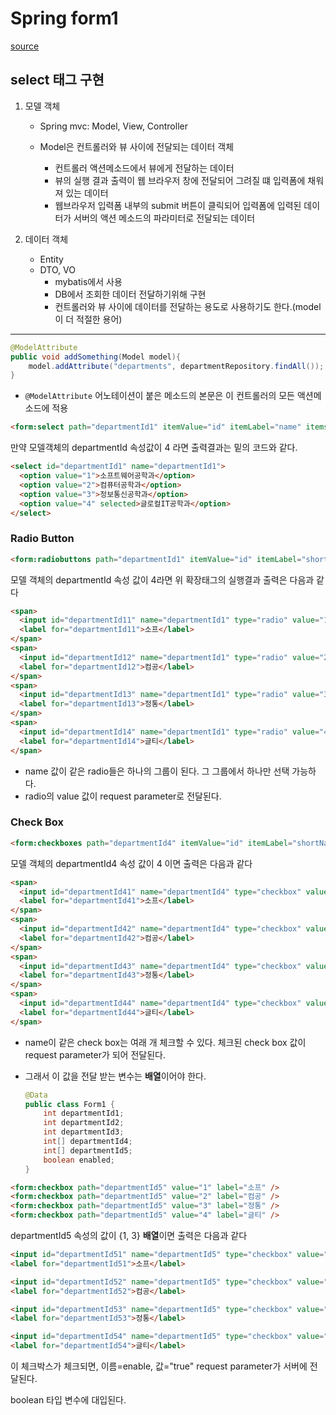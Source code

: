 # Spring form1

[source](https://github.com/eastheat10/spring/tree/master/form1)



## select 태그 구현

1. 모델 객체

   * Spring mvc: Model, View, Controller

   * Model은 컨트롤러와 뷰 사이에 전달되는 데이터 객체

     * 컨트롤러 액션메소드에서 뷰에게 전달하는 데이터
     * 뷰의 실행 결과 출력이 웹 브라우저 창에 전달되어 그려질 떄 입력폼에 채워져 있는 데이터
     * 웹브라우저 입력폼 내부의 submit 버튼이 클릭되어 입력폼에 입력된 데이터가 서버의 액션 메소드의 파라미터로 전달되는 데이터

     

2. 데이터 객체
   * Entity
   * DTO, VO
     * mybatis에서 사용
     * DB에서 조회한 데이터 전달하기위해 구현
     * 컨트롤러와 뷰 사이에 데이터를 전달하는 용도로 사용하기도 한다.(model이 더 적절한 용어)



---



```java
@ModelAttribute
public void addSomething(Model model){
	model.addAttribute("departments", departmentRepository.findAll());
}
```

* `@ModelAttribute` 어노테이션이 붙은 메소드의 본문은 이 컨트롤러의 모든 액션메소드에 적용



```html
<form:select path="departmentId1" itemValue="id" itemLabel="name" items="${ departments }" />
```

만약 모델객체의 departmentId 속성값이 4 라면 출력결과는 밑의 코드와 같다.

```html
<select id="departmentId1" name="departmentId1">
  <option value="1">소프트웨어공학과</option>
  <option value="2">컴퓨터공학과</option>
  <option value="3">정보통신공학과</option>
  <option value="4" selected>글로컬IT공학과</option>
</select>

```



### Radio Button

```html
<form:radiobuttons path="departmentId1" itemValue="id" itemLabel="shortName" items="${ departments }" />
```

모델 객체의 departmentId 속성 값이 4라면 위 확장태그의 실행결과 출력은 다음과 같다

```html
<span>
  <input id="departmentId11" name="departmentId1" type="radio" value="1"/>
  <label for="departmentId11">소프</label>
</span>
<span>
  <input id="departmentId12" name="departmentId1" type="radio" value="2"/>
  <label for="departmentId12">컴공</label>
</span>
<span>
  <input id="departmentId13" name="departmentId1" type="radio" value="3"/>
  <label for="departmentId13">정통</label>
</span>
<span>
  <input id="departmentId14" name="departmentId1" type="radio" value="4" checked />
  <label for="departmentId14">글티</label>
</span>
```

* name 값이 같은 radio들은 하나의 그룹이 된다. 그 그룹에서 하나만 선택 가능하다.
* radio의 value 값이 request parameter로 전달된다.





### Check Box

```html
<form:checkboxes path="departmentId4" itemValue="id" itemLabel="shortName" items="${ departments }" />
```

모델 객체의 departmentId4 속성 값이 4 이면 출력은 다음과 같다

```html
<span>
  <input id="departmentId41" name="departmentId4" type="checkbox" value="1"/>
  <label for="departmentId41">소프</label>
</span>
<span>
  <input id="departmentId42" name="departmentId4" type="checkbox" value="2"/>
  <label for="departmentId42">컴공</label>
</span>
<span>
  <input id="departmentId43" name="departmentId4" type="checkbox" value="3"/>
  <label for="departmentId43">정통</label>
</span>
<span>
  <input id="departmentId44" name="departmentId4" type="checkbox" value="4" checked />
  <label for="departmentId44">글티</label>
</span>

```

* name이 같은 check box는 여래 개 체크할 수 있다. 체크된 check box 값이 request parameter가 되어 전달된다.

* 그래서 이 값을 전달 받는 변수는 **배열**이어야 한다.

  ```java
  @Data
  public class Form1 {
      int departmentId1;
      int departmentId2;
      int departmentId3;
      int[] departmentId4;
      int[] departmentId5;
      boolean enabled;
  }
  ```



``` html
<form:checkbox path="departmentId5" value="1" label="소프" />
<form:checkbox path="departmentId5" value="2" label="컴공" />
<form:checkbox path="departmentId5" value="3" label="정통" />
<form:checkbox path="departmentId5" value="4" label="글티" />
```

departmentId5 속성의 값이 {1, 3}  **배열**이면 출력은 다음과 같다

```html
<input id="departmentId51" name="departmentId5" type="checkbox" value="1" checked />
<label for="departmentId51">소프</label>

<input id="departmentId52" name="departmentId5" type="checkbox" value="2"/>
<label for="departmentId52">컴공</label>

<input id="departmentId53" name="departmentId5" type="checkbox" value="3" checked />
<label for="departmentId53">정통</label>

<input id="departmentId54" name="departmentId5" type="checkbox" value="4"/>
<label for="departmentId54">글티</label>
```

이 체크박스가 체크되면, 이름=enable, 값="true" request parameter가 서버에 전달된다.

boolean 타입 변수에 대입된다.